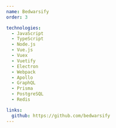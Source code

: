 ```yaml
---
name: Bedwarsify
order: 3

technologies:
  - JavaScript
  - TypeScript
  - Node.js
  - Vue.js
  - Vuex
  - Vuetify
  - Electron
  - Webpack
  - Apollo
  - GraphQL
  - Prisma
  - PostgreSQL
  - Redis

links:
  github: https://github.com/bedwarsify
---
```

